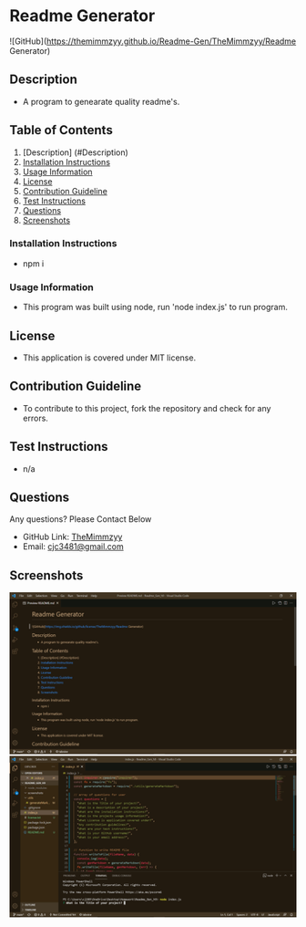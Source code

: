 # Readme Generator
  ![GitHub](https://themimmzyy.github.io/Readme-Gen/TheMimmzyy/Readme Generator)
  ## Description <a name="description"></a>
  - A program to genearate quality readme's.
  ## Table of Contents
  1. [Description] (#Description)
  2. [Installation Instructions](#Installation)
  3. [Usage Information](#usage)
  4. [License](#license)
  5. [Contribution Guideline](#contributing)
  6. [Test Instructions](#test)
  7. [Questions](#questions)
  8. [Screenshots](#screenshots)
 
 
  ### Installation Instructions <a name="installation"></a>
  - npm i
  ### Usage Information <a name="Usage"></a>
  - This program was built using node, run 'node index.js' to run program.
  ## License <a name="license"></a>
  - This application is covered under MIT license. 
  ## Contribution Guideline <a name="contribution"></a>
  - To contribute to this project, fork the repository and check for any errors.
  ## Test Instructions <a name="tests"></a>
  - n/a
  ## Questions <a name="questions"></a>
  Any questions? Please Contact Below
  - GitHub Link: 
  [TheMimmzyy](https://github.com/TheMimmzyy) 
  - Email: 
  cjc3481@gmail.com
  ## Screenshots <a name="screenshots"></a>
  ![](././screenshots/readmepic.png)
  ![](././screenshots/programpic.png)
  
